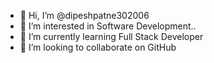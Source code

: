 - 👋 Hi, I’m @dipeshpatne302006
- 👀 I’m interested in Software Development..
- 🌱 I’m currently learning Full Stack Developer 
- 💞️ I’m looking to collaborate on GitHub

<!---
dipeshpatne302006/dipeshpatne302006 is a ✨ special ✨ repository because its `README.md` (this file) appears on your GitHub profile.
You can click the Preview link to take a look at your changes.
--->
